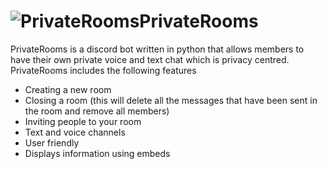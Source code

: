 # ![PrivateRooms](https://img.icons8.com/dusk/32/private2.png)PrivateRooms

PrivateRooms is a discord bot written in python that allows members to have their own private voice and text chat which is privacy centred.
PrivateRooms includes the following features
* Creating a new room
* Closing a room (this will delete all the messages that have been sent in the room and remove all members)
* Inviting people to your room
* Text and voice channels
* User friendly
* Displays information using embeds